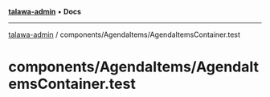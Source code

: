 [**talawa-admin**](../../../README.md) • **Docs**

***

[talawa-admin](../../../modules.md) / components/AgendaItems/AgendaItemsContainer.test

# components/AgendaItems/AgendaItemsContainer.test
